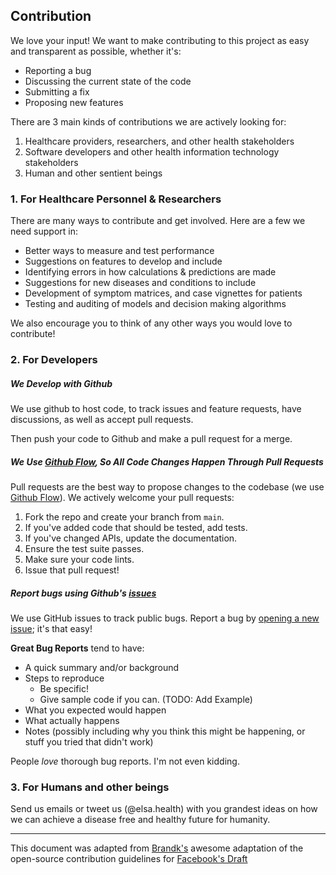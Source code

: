 ## Contribution
We love your input! We want to make contributing to this project as easy and transparent as possible, whether it's:

- Reporting a bug
- Discussing the current state of the code
- Submitting a fix
- Proposing new features

There are 3 main kinds of contributions we are actively looking for:
1. Healthcare providers, researchers, and other health stakeholders
2. Software developers and other health information technology stakeholders
3. Human and other sentient beings
### 1. For Healthcare Personnel & Researchers
There are many ways to contribute and get involved. Here are a few we need support in:
- Better ways to measure and test performance
- Suggestions on features to develop and include
- Identifying errors in how calculations & predictions are made
- Suggestions for new diseases and conditions to include
- Development of symptom matrices, and case vignettes for patients
- Testing and auditing of models and decision making algorithms

We also encourage you to think of any other ways you would love to contribute!
### 2. For Developers

##### We Develop with Github

We use github to host code, to track issues and feature requests, have discussions, as well as accept pull requests.

Then push your code to Github and make a pull request for a merge.

##### We Use [Github Flow](https://guides.github.com/introduction/flow/index.html), So All Code Changes Happen Through Pull Requests

Pull requests are the best way to propose changes to the codebase (we use [Github Flow](https://guides.github.com/introduction/flow/index.html)). We actively welcome your pull requests:

1. Fork the repo and create your branch from `main`.
2. If you've added code that should be tested, add tests.
3. If you've changed APIs, update the documentation.
4. Ensure the test suite passes.
5. Make sure your code lints.
6. Issue that pull request!

##### Report bugs using Github's [issues](https://github.com/Elsa-Health/elsa-models/issues)

We use GitHub issues to track public bugs. Report a bug by [opening a new issue](); it's that easy!

**Great Bug Reports** tend to have:

- A quick summary and/or background
- Steps to reproduce
  - Be specific!
  - Give sample code if you can. (TODO: Add Example)
- What you expected would happen
- What actually happens
- Notes (possibly including why you think this might be happening, or stuff you tried that didn't work)

People _love_ thorough bug reports. I'm not even kidding.


### 3. For Humans and other beings
Send us emails or tweet us (@elsa.health) with you grandest ideas on how we can achieve a disease free and healthy future for humanity.

---
This document was adapted from [Brandk's](https://gist.github.com/briandk/3d2e8b3ec8daf5a27a62) awesome adaptation of the open-source contribution guidelines for [Facebook's Draft](https://github.com/facebook/draft-js/blob/a9316a723f9e918afde44dea68b5f9f39b7d9b00/CONTRIBUTING.md)
